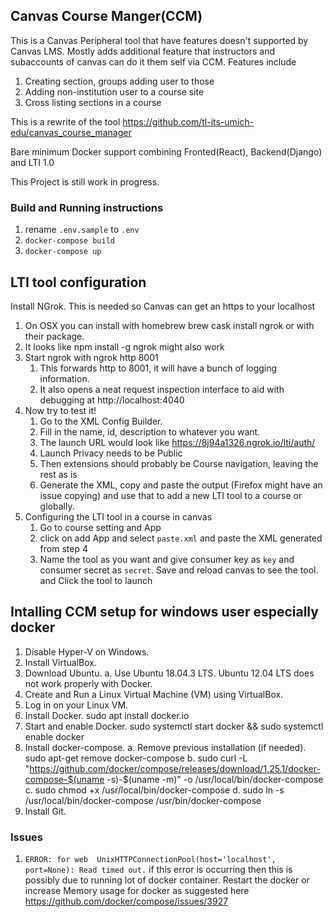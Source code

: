 ## Canvas Course Manger(CCM)

This is a Canvas Peripheral tool that have features doesn't supported by Canvas LMS. Mostly adds additional feature that 
instructors and subaccounts of canvas can do it them self via CCM. Features include
1. Creating section, groups adding user to those
2. Adding non-institution user to a course site
3. Cross listing sections in a course

This is a rewrite of the tool  https://github.com/tl-its-umich-edu/canvas_course_manager

Bare minimum Docker support combining Fronted(React), Backend(Django) and LTI 1.0


This Project is still work in progress.

### Build and Running instructions
1. rename `.env.sample` to `.env` 
2. `docker-compose build`
3. `docker-compose up`
## LTI tool configuration
 Install NGrok. This is needed so Canvas can get an https to your localhost
1. On OSX you can install with homebrew brew cask install ngrok or with their package.
2. It looks like npm install -g ngrok might also work
3. Start ngrok with ngrok http 8001
   1. This forwards http to 8001, it will have a bunch of logging information.
   2. It also opens a neat request inspection interface to aid with debugging at http://localhost:4040 
4. Now try to test it!
   1. Go to the XML Config Builder.
   2. Fill in the name, id, description to whatever you want.
   3. The launch URL would look like https://8j94a1326.ngrok.io/lti/auth/
   4. Launch Privacy needs to be Public
   5. Then extensions should probably be Course navigation, leaving the rest as is
   6. Generate the XML, copy and paste the output (Firefox might have an issue copying) and use that to add a new LTI tool 
      to a course or globally.
5. Configuring the LTI tool in a course in canvas
   1. Go to course setting and App
   2. click on add App and select `paste.xml` and paste the XML generated from step 4
   3. Name the tool as you want and give consumer key as `key` and consumer secret as `secret`. Save and reload canvas
      to see the tool. and Click the tool to launch

## Intalling CCM setup for windows user especially docker
1. Disable Hyper-V on Windows.
2. Install VirtualBox.
3. Download Ubuntu.
    a. Use Ubuntu 18.04.3 LTS. Ubuntu 12.04 LTS does not work properly with Docker.
4. Create and Run a Linux Virtual Machine (VM) using VirtualBox.
5. Log in on your Linux VM.
6. Install Docker. sudo apt install docker.io
7. Start and enable Docker. sudo systemctl start docker && sudo systemctl enable docker
8. Install docker-compose.
    a. Remove previous installation (if needed). sudo apt-get remove docker-compose
    b. sudo curl -L "https://github.com/docker/compose/releases/download/1.25.1/docker-compose-$(uname -s)-$(uname -m)" -o /usr/local/bin/docker-compose
    c. sudo chmod +x /usr/local/bin/docker-compose
    d. sudo ln -s /usr/local/bin/docker-compose /usr/bin/docker-compose
9. Install Git.

### Issues
1. `ERROR: for web  UnixHTTPConnectionPool(host='localhost', port=None): Read timed out.` if this error is occurring then 
this is possibly due to running lot of docker container. Restart the docker or increase Memory usage for docker as 
suggested here https://github.com/docker/compose/issues/3927

